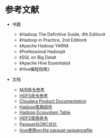 # 参考文献

* 书籍
  * 《Hadoop The Definitive Guide, 4th Edition》
  * 《Hadoop in Practice, 2nd Edition》
  * 《Apache Hadoop YARN》
  * 《Professional Hadoop》
  * 《SQL on Big Data》
  * 《Apache Hive Essentials》
  * 《Hive编程指南》

* 文档
  * [M/R命令参考](http://hadoop.apache.org/docs/r2.7.1/hadoop-mapreduce-client/hadoop-mapreduce-client-core/MapredCommands.html)
  * [HDFS命令参考](http://hadoop.apache.org/docs/r2.7.1/hadoop-project-dist/hadoop-hdfs/HDFSCommands.html)
  * [Cloudera Product Documentation](https://www.cloudera.com/documentation.html)
  * [Hadoop常用组件](http://www.cnblogs.com/tankaixiong/p/4273178.html)
  * [Hadoop Ecosystem Table](http://hadoopecosystemtable.github.io/)
  * [HDFS常用命令](http://www.cnblogs.com/gaopeng527/p/4314215.html)
  * [Parquet与ORC对比](http://dongxicheng.org/mapreduce-nextgen/columnar-storage-parquet-and-orc/)
  * [hive使用orcfile parquet sequencefile](http://blog.csdn.net/u011750989/article/details/50055959)